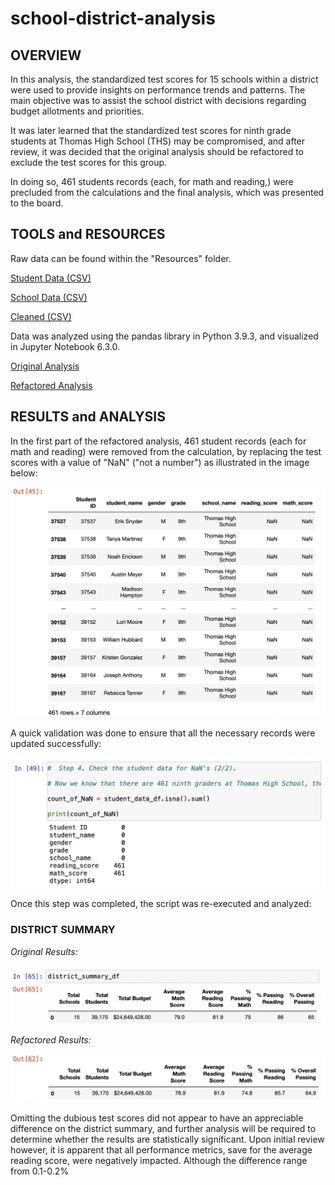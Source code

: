 # school-district-analysis

## OVERVIEW

In this analysis, the standardized test scores for 15 schools within a district were used to provide insights on performance trends and patterns. The main objective was to assist the school district with decisions regarding budget allotments and priorities.

It was later learned that the standardized test scores for ninth grade students at Thomas High School (THS) may be compromised, and after review, it was decided that the original analysis should be refactored to exclude the test scores for this group. 

In doing so, 461 students records (each, for math and reading,) were precluded from the calculations and the final analysis, which was presented to the board.

## TOOLS and RESOURCES

Raw data can be found within the "Resources" folder.

[Student Data (CSV)](https://github.com/farwaali08/school-district-analysis/blob/87c86d29c1de87fb2eb3d07676465312682ac573/Resources/students_complete.csv)

[School Data (CSV)](https://github.com/farwaali08/school-district-analysis/blob/87c86d29c1de87fb2eb3d07676465312682ac573/Resources/schools_complete.csv)

[Cleaned (CSV)](https://github.com/farwaali08/school-district-analysis/blob/87c86d29c1de87fb2eb3d07676465312682ac573/Resources/clean_students_complete.csv)

Data was analyzed using the pandas library in Python 3.9.3, and visualized in Jupyter Notebook 6.3.0.

[Original Analysis](https://github.com/farwaali08/school-district-analysis/blob/87c86d29c1de87fb2eb3d07676465312682ac573/PyCitySchools.ipynb)

[Refactored Analysis](https://github.com/farwaali08/school-district-analysis/blob/87c86d29c1de87fb2eb3d07676465312682ac573/PyCitySchools_Challenge_starter_code.ipynb)

## RESULTS and ANALYSIS

In the first part of the refactored analysis, 461 student records (each for math and reading) were removed from the calculation, by replacing the test scores with a value of "NaN" ("not a number") as illustrated in the image below:


![alt_text](https://github.com/farwaali08/school-district-analysis/blob/57b2eb6334d7382702f0c19bd3fa3bdf1b8458e3/NaN1.png)



A quick validation was done to ensure that all the necessary records were updated successfully:


![alt_text](https://github.com/farwaali08/school-district-analysis/blob/7737c1b38c37e0968c88b1495a9089747d2e1e45/confirmnan.png)



Once this step was completed, the script was re-executed and analyzed:


### **DISTRICT SUMMARY**

*Original Results:*

![alt_text](https://github.com/farwaali08/school-district-analysis/blob/06bf8b29ec5b0efed0cd250ed90730d528d81efc/district_summary_1.png)



*Refactored Results:*

![alt_text](https://github.com/farwaali08/school-district-analysis/blob/06bf8b29ec5b0efed0cd250ed90730d528d81efc/district_summary_2.png)


Omitting the dubious test scores did not appear to have an appreciable difference on the district summary, and further analysis will be required to determine whether the results are statistically significant. Upon initial review however, it is apparent that all performance metrics, save for the average reading score, were negatively impacted. Although the difference range from 0.1-0.2% 

